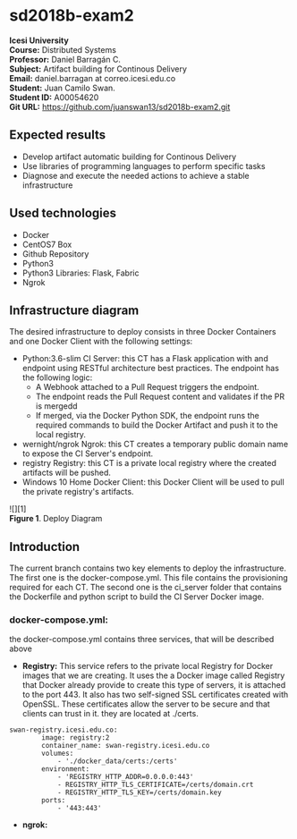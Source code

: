 # sd2018b-exam2
**Icesi University**  
**Course:** Distributed Systems   
**Professor:** Daniel Barragán C.  
**Subject:** Artifact building for Continous Delivery  
**Email:** daniel.barragan at correo.icesi.edu.co  
**Student:** Juan Camilo Swan.  
**Student ID:** A00054620  
**Git URL:** https://github.com/juanswan13/sd2018b-exam2.git  

## Expected results
* Develop artifact automatic building for Continous Delivery  
* Use libraries of programming languages to perform specific tasks   
* Diagnose and execute the needed actions to achieve a stable infrastructure  

## Used technologies
* Docker  
* CentOS7 Box
* Github Repository
* Python3
* Python3 Libraries: Flask, Fabric
* Ngrok  

## Infrastructure diagram  
The desired infrastructure to deploy consists in three Docker Containers and one Docker Client with the following settings:

* Python:3.6-slim CI Server: this CT has a Flask application with and endpoint using RESTful architecture best practices. The endpoint has the following logic:   
  * A Webhook attached to a Pull Request triggers the endpoint.  
  * The endpoint reads the Pull Request content and validates if the PR is mergedd  
  * If merged, via the Docker Python SDK, the endpoint runs the required commands to build the Docker Artifact and push it to the local registry.  
* wernight/ngrok Ngrok: this CT creates a temporary public domain name to expose the CI Server's endpoint.  
* registry Registry: this CT is a private local registry where the created artifacts will be pushed.  
* Windows 10 Home Docker Client: this Docker Client will be used to pull the private registry's artifacts. 


![][1]  
**Figure 1**. Deploy Diagram  

## Introduction  

The current branch contains two key elements to deploy the infrastructure. The first one is the docker-compose.yml. This file contains the provisioning required for each CT. The second one is the ci_server folder that contains the Dockerfile and python script to build the CI Server Docker image. 

### docker-compose.yml:
the docker-compose.yml contains three services, that will be described above  
  
* **Registry:** This service refers to the private local Registry for Docker images that we are creating. It uses the a Docker image called Registry that Docker already provide to create this type of servers, it is attached to the port 443. It also has two self-signed SSL certificates created with OpenSSL. These certificates  allow the server to be secure and that clients can trust in it. they are located at ./certs.
```
swan-registry.icesi.edu.co:
        image: registry:2
        container_name: swan-registry.icesi.edu.co
        volumes:
            - './docker_data/certs:/certs'
        environment:
            - 'REGISTRY_HTTP_ADDR=0.0.0.0:443'
            - REGISTRY_HTTP_TLS_CERTIFICATE=/certs/domain.crt
            - REGISTRY_HTTP_TLS_KEY=/certs/domain.key
        ports:
            - '443:443'
```
* **ngrok:** 
